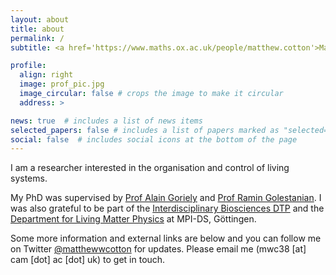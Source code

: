 ```yaml
---
layout: about
title: about
permalink: /
subtitle: <a href='https://www.maths.ox.ac.uk/people/matthew.cotton'>Mathematical Institute</a>. University of Oxford.

profile:
  align: right
  image: prof_pic.jpg
  image_circular: false # crops the image to make it circular
  address: >

news: true  # includes a list of news items
selected_papers: false # includes a list of papers marked as "selected={true}"
social: false  # includes social icons at the bottom of the page
---
```


I am a researcher interested in the organisation and control of living systems.

My PhD was supervised by [Prof Alain Goriely](https://www.maths.ox.ac.uk/people/alain.goriely) and [Prof Ramin Golestanian](https://www.physics.ox.ac.uk/our-people/golestanian). I was also grateful to be part of the [Interdisciplinary Biosciences DTP](https://www.biodtp.ox.ac.uk/) and the [Department for Living Matter Physics](https://www.ds.mpg.de/lmp) at MPI-DS, Göttingen.
<!-- G&ouml;ttingen.  -->

Some more information and external links are below and you can follow me on Twitter [@matthewwcotton](https://twitter.com/matthewwcotton) for updates. Please email me (mwc38 [at] cam [dot] ac [dot] uk) to get in touch.
